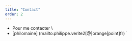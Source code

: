 ```yaml
---
title: "Contact"
order: 2
---
```

+ Pour me contacter \
+ [philomaine] (mailto:philippe.verite2[@]orange[point]fr)
` 